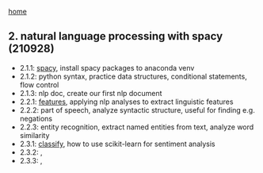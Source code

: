 [home](https://nils-holmberg.github.io/sfac-py/)

## 2. natural language processing with spacy (210928)

- 2.1.1: [spacy](211-intro.html), install spacy packages to anaconda venv
- 2.1.2: python syntax, practice data structures, conditional statements, flow control
- 2.1.3: nlp doc, create our first nlp document
- 2.2.1: [features](221-features.html), applying nlp analyses to extract linguistic features
- 2.2.2: part of speech, analyze syntactic structure, useful for finding e.g. negations
- 2.2.3: entity recognition, extract named entities from text, analyze word similarity
- 2.3.1: [classify](231-classify.html), how to use scikit-learn for sentiment analysis
- 2.3.2: , 
- 2.3.3: , 
